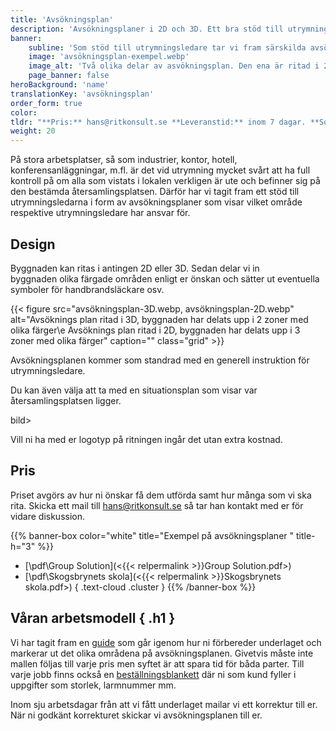 ```yaml
---
title: 'Avsökningsplan'
description: 'Avsökningsplaner i 2D och 3D. Ett bra stöd till utrymningsledarna'
banner:
    subline: 'Som stöd till utrymningsledare tar vi fram särskilda avsökningsplaner som visar vilket område respektive utrymningsledare har ansvar för.'
    image: 'avsökningsplan-exempel.webp'
    image_alt: 'Två olika delar av asvökningsplan. Den ena är ritad i 2D den andra i 3D'
    page_banner: false
heroBackground: 'name'
translationKey: 'avsökningsplan'
order_form: true
color:
tldr: "**Pris:** hans@ritkonsult.se **Leveranstid:** inom 7 dagar. **Sortimnet:** PDF, laminat eller utskrift. **Design:** Ritkonsults mall eller er egen design."
weight: 20
---
```


På stora arbetsplatser, så som industrier, kontor, hotell, konferensanläggningar, m.fl. är det vid utrymning mycket svårt att ha full kontroll på om alla som vistats i lokalen verkligen är ute och befinner sig på den bestämda återsamlingsplatsen. Därför har vi tagit fram ett stöd till utrymningsledarna i form av avsökningsplaner som visar vilket område respektive utrymningsledare har ansvar för.

## Design

Byggnaden kan ritas i antingen 2D eller 3D. Sedan delar vi in  
byggnaden olika färgade områden enligt er önskan och sätter ut eventuella symboler för handbrandsläckare osv. 

{{< figure src="avsökningsplan-3D.webp, avsökningsplan-2D.webp" alt="Avsöknings plan ritad i 3D, byggnaden har delats upp i 2 zoner med olika färger\e Avsöknings plan ritad i 2D, byggnaden har delats upp i 3 zoner med olika färger" caption="" class="grid" >}}

Avsökningsplanen kommer som standrad med en generell instruktion för utrymningsledare. 


Du kan även välja att ta med en situationsplan som visar var återsamlingsplatsen ligger. 

bild>

Vill ni ha med er logotyp på ritningen ingår det utan extra kostnad.

## Pris

Priset avgörs av hur ni önskar få dem utförda samt hur många som vi ska rita. 
Skicka ett mail till hans@ritkonsult.se så tar han kontakt med er för vidare diskussion.

{{% banner-box color="white" title="Exempel på avsökningsplaner " title-h="3" %}}
-  [\\pdf\\Group Solution](<{{< relpermalink >}}Group Solution.pdf>)
-  [\\pdf\\Skogsbrynets skola](<{{< relpermalink >}}Skogsbrynets skola.pdf>)
{ .text-cloud .cluster }
{{% /banner-box %}}

## Våran arbetsmodell { .h1 }

Vi har tagit fram en [guide](/guider/avsökningsplan) som går igenom hur ni förbereder underlaget och markerar ut det olika områdena på avsökningsplanen. Givetvis måste inte mallen följas till varje pris men syftet är att spara tid för båda parter. Till varje jobb finns också en [beställningsblankett](/blanketter#avsökningsplan) där ni som kund fyller i uppgifter som storlek, larmnummer mm.

Inom sju arbetsdagar från att vi fått underlaget mailar vi ett korrektur till er. När ni godkänt korrekturet skickar vi avsökningsplanen till er.
